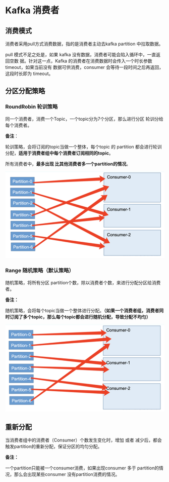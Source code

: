 # Kafka 消费者

## 消费模式

消费者采用pull方式消费数据，指的是消费者主动去kafka partition 中拉取数据。

pull 模式不足之处是，如果 kafka 没有数据，消费者可能会陷入循环中，一直返回空数 据。针对这一点，Kafka 的消费者在消费数据时会传入一个时长参数 timeout，如果当前没有 数据可供消费，consumer 会等待一段时间之后再返回，这段时长即为 timeout。



## 分区分配策略

### RoundRobin 轮训策略

同一个消费者，消费一个Topic，一个topic分为7个分区，那么进行分区 轮训分给每个消费者。

**备注**：

轮训策略，会将订阅的topic当做一个整体，每个topic 的 partition 都会进行轮训分配，**适用于消费者组中每个消费者订阅相同的topic**。

所有消费者中，**最多出现 比其他消费者多一个partition的情况**。

![image-20210712172841046](assets/image-20210712172841046.png)

### Range 随机策略（默认策略）

随机策略，将所有分区 partition个数，除以消费者个数，来进行分配分区给消费者。

**备注：**

随机策略，会将每个topic当做一个整体进行分配。**（如果一个消费者组，消费者同时订阅了多个topic，那么每个topic都会进行随机分配，导致分配不均匀）**

![image-20210712173056292](assets/image-20210712173056292.png)

## 重新分配

当消费者组中的消费者（Consumer）个数发生变化时，增加 或者 减少后，都会触发partition的重新分配，保证分区的均匀分配。

**备注：**

一个partition只能被一个consumer消费，如果出现consumer 多于 partition的情况，那么会出现某些consumer 没有partition消费的情况。